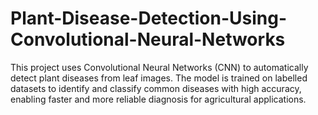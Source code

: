 # Plant-Disease-Detection-Using-Convolutional-Neural-Networks
This project uses Convolutional Neural Networks (CNN) to automatically detect plant diseases from leaf images. The model is trained on labelled datasets to identify and classify common diseases with high accuracy, enabling faster and more reliable diagnosis for agricultural applications.
